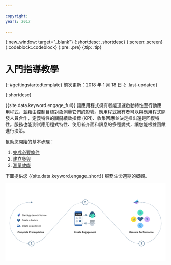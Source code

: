 ```yaml
---

copyright:
years: 2017

---
```


{:new_window: target="_blank"}
{:shortdesc: .shortdesc}
{:screen:.screen}
{:codeblock:.codeblock}
{:pre: .pre}
{:tip: .tip}

# 入門指導教學
{: #gettingstartedtemplate}
前次更新：2018 年 1 月 18 日
{: .last-updated}

{:shortdesc}


{{site.data.keyword.engage_full}} 讓應用程式擁有者能迅速啟動特性至行動應用程式，並藉由控制目標對象測量它們的影響。應用程式擁有者可以與應用程式開發人員合作，定義特性的關鍵績效指標 (KPI)、收集回應並決定推出還是回復特性。服務也能測試應用程式特性、使用者介面和訊息的多種變式，讓您能根據回饋進行決策。


幫助您開始的基本步驟：

1. [完成必要條件](/docs/services/app-launch/app_prerequisites.html)
1. [建立參與](/docs/services/app-launch/app_feature_toggle.html)
2. [測量效能](/docs/services/app-launch/app_measure_performance.html)


下圖提供您 {{site.data.keyword.engage_short}} 服務生命週期的概觀。

![Cognitive Engage 概觀](images/process_app_launch.png)


  












